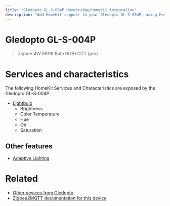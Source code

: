 ```yaml
---
title: "Gledopto GL-S-004P Homebridge/HomeKit integration"
description: "Add HomeKit support to your Gledopto GL-S-004P, using Homebridge, Zigbee2MQTT and homebridge-z2m."
---
```

<!---
This file has been GENERATED using src/docgen/docgen.ts
DO NOT EDIT THIS FILE MANUALLY!
-->
# Gledopto GL-S-004P
> Zigbee 4W MR16 Bulb RGB+CCT (pro)


# Services and characteristics
The following HomeKit Services and Characteristics are exposed by
the Gledopto GL-S-004P

* [Lightbulb](../../light.md)
  * Brightness
  * Color Temperature
  * Hue
  * On
  * Saturation


## Other features
* [Adaptive Lighting](../../light.md)


# Related
* [Other devices from Gledopto](../index.md#gledopto)
* [Zigbee2MQTT documentation for this device](https://www.zigbee2mqtt.io/devices/GL-S-004P.html)